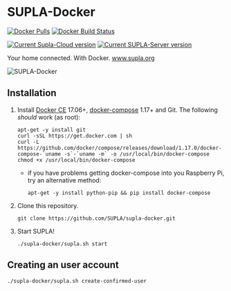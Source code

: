 # SUPLA-Docker

[![Docker Pulls](https://img.shields.io/docker/pulls/supla/supla-cloud.svg)](https://hub.docker.com/r/supla/supla-cloud/) [![Docker Build Status](https://img.shields.io/docker/build/supla/supla-cloud.svg)](https://hub.docker.com/r/supla/supla-cloud/)
 
[![Current Supla-Cloud version](https://img.shields.io/badge/SUPLA--Cloud-v2.1.6--rc.1-blue.svg)](https://github.com/SUPLA/supla-cloud/releases/latest)  [![Current SUPLA-Server version](https://img.shields.io/badge/SUPLA--Server-v1.8.5-blue.svg)](https://github.com/SUPLA/supla-core/releases/latest)

Your home connected. With Docker. www.supla.org

![SUPLA-Docker](https://github.com/SUPLA/supla-docker/raw/master/supla-docker.png)

## Installation

1. Install [Docker CE](https://docs.docker.com/engine/installation/) 17.06+, [docker-compose](https://docs.docker.com/compose/install/) 1.17+ and Git.
   The following _should_ work (as root):
   ```
   apt-get -y install git
   curl -sSL https://get.docker.com | sh
   curl -L https://github.com/docker/compose/releases/download/1.17.0/docker-compose-`uname -s`-`uname -m` -o /usr/local/bin/docker-compose
   chmod +x /usr/local/bin/docker-compose
   ```
   * if you have problems getting docker-compose into you Raspberry Pi, try an alternative method:
     ```
     apt-get -y install python-pip && pip install docker-compose
     ```
1. Clone this repository.
   ```
   git clone https://github.com/SUPLA/supla-docker.git
   ```
1. Start SUPLA!
   ```
   ./supla-docker/supla.sh start
   ```
   
## Creating an user account
```
./supla-docker/supla.sh create-confirmed-user
```
